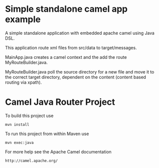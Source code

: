 Simple standalone camel app example
===================================

A simple standalone application with embedded apache camel using Java DSL. 

This application route xml files from src/data to target/messages. 

MainApp.java creates a camel context and the add the route MyRouteBuilder.java.

MyRouteBuilder.java poll the source directory for a new file and move it to the correct target directory, dependent on the content (content based routing via xpath).


Camel Java Router Project
=========================

To build this project use

    mvn install

To run this project from within Maven use

    mvn exec:java

For more help see the Apache Camel documentation

    http://camel.apache.org/

